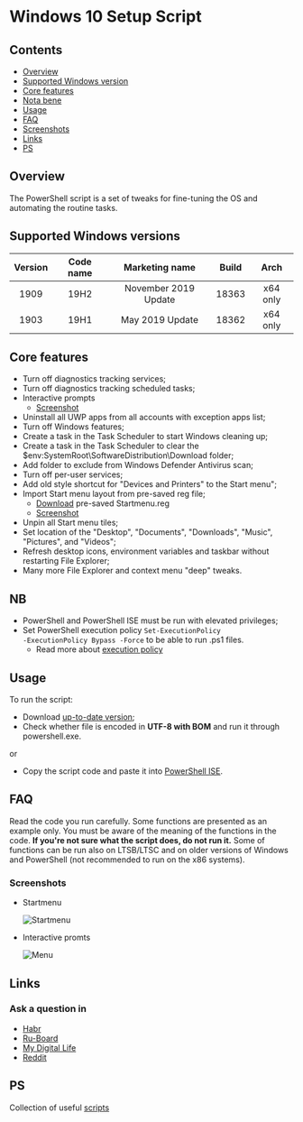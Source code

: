 Windows 10 Setup Script
========================================================

## Contents
- [Overview](#overview)
- [Supported Windows version](#supported-windows-version)
- [Core features](#core-features)
- [Nota bene](#NB)
- [Usage](#usage)
- [FAQ](#faq)
- [Screenshots](#screenshots)
- [Links](#links)
- [PS](#ps)
  
## Overview
The PowerShell script is a set of tweaks for fine-tuning the OS and automating the routine tasks.

## Supported Windows versions
|Version|Code name|   Marketing name   |Build|   Arch  |
|:-----:|:-------:|:------------------:|:---:|:-------:|
| 1909  |  19H2   |November 2019 Update|18363| x64 only|
| 1903  |  19H1   |   May 2019 Update  |18362| x64 only|

## Core features
- Turn off diagnostics tracking services;
- Turn off diagnostics tracking scheduled tasks;
- Interactive prompts
  - [Screenshot](#screenshots)
- Uninstall all UWP apps from all accounts with exception apps list;
- Turn off Windows features;
- Create a task in the Task Scheduler to start Windows cleaning up;
- Create a task in the Task Scheduler to clear the $env:SystemRoot\SoftwareDistribution\Download folder;
- Add folder to exclude from Windows Defender Antivirus scan;
- Turn off per-user services;
- Add old style shortcut for "Devices and Printers" to the Start menu";
- Import Start menu layout from pre-saved reg file;
  - [Download](https://github.com/farag2/Windows-10-Setup-Script/tree/master/Start%20menu%20layout) pre-saved Startmenu.reg
  - [Screenshot](#screenshots)
- Unpin all Start menu tiles;
- Set location of the "Desktop", "Documents", "Downloads", "Music", "Pictures", and "Videos";
- Refresh desktop icons, environment variables and taskbar without restarting File Explorer;
- Many more File Explorer and context menu "deep" tweaks.

## NB
- PowerShell and PowerShell ISE must be run with elevated privileges;
- Set PowerShell execution policy <code>Set-ExecutionPolicy -ExecutionPolicy Bypass -Force</code> to be able to run .ps1 files.
  - Read more about [execution policy](https://docs.microsoft.com/en-us/powershell/module/microsoft.powershell.core/about/about_execution_policies) 
  
## Usage
To run the script:
- Download [up-to-date version](https://github.com/farag2/Setup-Windows-10/releases);
- Check whether file is encoded in **UTF-8 with BOM** and run it through powershell.exe.

or

- Copy the script code and paste it into [PowerShell ISE](https://docs.microsoft.com/en-us/powershell/scripting/components/ise/windows-powershell-integrated-scripting-environment--ise-).

## FAQ
Read the code you run carefully. Some functions are presented as an example only. You must be aware of the meaning of the functions in the code. **If you're not sure what the script does, do not run it.**
Some of functions can be run also on LTSB/LTSC and on older versions of Windows and PowerShell (not recommended to run on the x86 systems).

### Screenshots
- Startmenu

  ![Startmenu](https://github.com/farag2/Windows-10-Setup-Script/blob/master/Screenshots/Startmenu.png)

- Interactive promts

  ![Menu](https://github.com/farag2/Windows-10-Setup-Script/blob/master/Screenshots/read-host.png)


## Links
### Ask a question in
 - [Habr](https://habr.com/en/post/465365/)
 - [Ru-Board](http://forum.ru-board.com/topic.cgi?forum=62&topic=30617#15)
 - [My Digital Life](https://forums.mydigitallife.net/threads/powershell-script-setup-windows-10.80139/)
 - [Reddit](https://www.reddit.com/r/Windows10/comments/ctg8jw/powershell_script_setup_windows_10/)

## PS
Collection of useful [scripts](https://gist.github.com/farag2)
